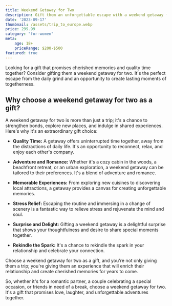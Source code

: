 ```yaml
---
title: Weekend Getaway for Two
description: Gift them an unforgettable escape with a weekend getaway for two.
date: '2023-09-17'
thumbnail: /assets/trip_to_europe.webp
price: 299.99
category: "for-women"
meta:
    age: 18+
    priceRange: $200-$500
featured: true
---
```

Looking for a gift that promises cherished memories and quality time together? Consider gifting them a weekend getaway for two. It's the perfect escape from the daily grind and an opportunity to create lasting moments of togetherness.

## Why choose a weekend getaway for two as a gift?

A weekend getaway for two is more than just a trip; it's a chance to strengthen bonds, explore new places, and indulge in shared experiences. Here's why it's an extraordinary gift choice:

- **Quality Time:** A getaway offers uninterrupted time together, away from the distractions of daily life. It's an opportunity to reconnect, relax, and enjoy each other's company.

- **Adventure and Romance:** Whether it's a cozy cabin in the woods, a beachfront retreat, or an urban exploration, a weekend getaway can be tailored to their preferences. It's a blend of adventure and romance.

- **Memorable Experiences:** From exploring new cuisines to discovering local attractions, a getaway provides a canvas for creating unforgettable memories.

- **Stress Relief:** Escaping the routine and immersing in a change of scenery is a fantastic way to relieve stress and rejuvenate the mind and soul.

- **Surprise and Delight:** Gifting a weekend getaway is a delightful surprise that shows your thoughtfulness and desire to share special moments together.

- **Rekindle the Spark:** It's a chance to rekindle the spark in your relationship and celebrate your connection.

Choose a weekend getaway for two as a gift, and you're not only giving them a trip; you're giving them an experience that will enrich their relationship and create cherished memories for years to come.

So, whether it's for a romantic partner, a couple celebrating a special occasion, or friends in need of a break, choose a weekend getaway for two. It's a gift that promises love, laughter, and unforgettable adventures together.
